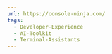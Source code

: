 ```yaml
---
url: https://console-ninja.com/
tags:
  - Developer-Experience
  - AI-Toolkit
  - Terminal-Assistants
---
```

